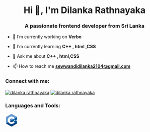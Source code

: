 <h1 align="center">Hi 👋, I'm Dilanka Rathnayaka</h1>
<h3 align="center">A passionate frontend developer from Sri Lanka</h3>

- 🔭 I’m currently working on **Verbo**

- 🌱 I’m currently learning **C++ , html ,CSS**

- 💬 Ask me about **C++ , html,CSS**

- 📫 How to reach me **sewwandidilanka2104@gmail.com**

<h3 align="left">Connect with me:</h3>
<p align="left">
<a href="https://linkedin.com/in/dilanka rathnayaka" target="blank"><img align="center" src="https://raw.githubusercontent.com/rahuldkjain/github-profile-readme-generator/master/src/images/icons/Social/linked-in-alt.svg" alt="dilanka rathnayaka" height="30" width="40" /></a>
<a href="https://fb.com/dilanka rathnayaka" target="blank"><img align="center" src="https://raw.githubusercontent.com/rahuldkjain/github-profile-readme-generator/master/src/images/icons/Social/facebook.svg" alt="dilanka rathnayaka" height="30" width="40" /></a>
</p>

<h3 align="left">Languages and Tools:</h3>
<p align="left"> <a href="https://www.w3schools.com/cpp/" target="_blank" rel="noreferrer"> <img src="https://raw.githubusercontent.com/devicons/devicon/master/icons/cplusplus/cplusplus-original.svg" alt="cplusplus" width="40" height="40"/> </a> </p>
